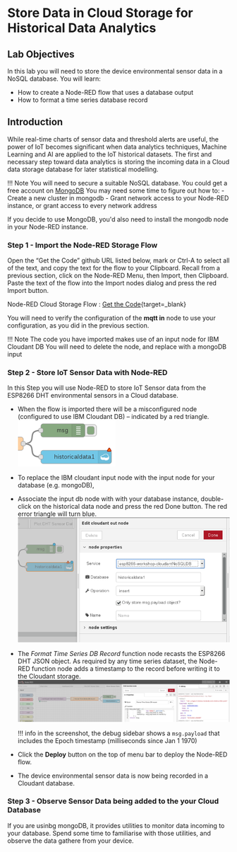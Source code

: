 # Store Data in Cloud Storage for Historical Data Analytics

## Lab Objectives

In this lab you will need to store the device environmental sensor data in a NoSQL database.  You will learn:

- How to create a Node-RED flow that uses a database output
- How to format a time series database record

## Introduction

While real-time charts of sensor data and threshold alerts are useful, the power of IoT becomes significant when data analytics techniques, Machine Learning and AI are applied to the IoT historical datasets.  The first and necessary step toward data analytics is storing the incoming data in a Cloud data storage database for later statistical modelling.

!!! Note
   You will need to secure a suitable NoSQL database. You could get a free account on [MongoDB](https://www.mongodb.com/)
   You may need some time to figure out how to: 
     - Create a new cluster in mongodb
     - Grant network access to your Node-RED instance, or grant access to every network address
   
   If you decide to use MongoDB, you'd also need to install the mongodb node in your Node-RED instance.
       
### Step 1 - Import the Node-RED Storage Flow

Open the “Get the Code” github URL listed below, mark or Ctrl-A to select all of the text, and copy the text for the flow to your Clipboard. Recall from a previous section, click on the Node-RED Menu, then Import, then Clipboard. Paste the text of the flow into the Import nodes dialog and press the red Import button.

Node-RED Cloud Storage Flow : [Get the Code](https://binnes.github.io/esp8266Workshop/part3/flows/NR-Cloudant-DHTSensorData.json){target=_blank}

You will need to verify the configuration of the **mqtt in** node to use your configuration, as you did in the previous section.

!!! Note
   The code you have imported makes use of an input node for IBM Cloudant DB 
   You will need to delete the node, and replace with a mongoDB input

### Step 2 - Store IoT Sensor Data with Node-RED

In this Step you will use Node-RED to store IoT Sensor data from the ESP8266 DHT environmental sensors in a Cloud database.

- When the flow is imported there will be a misconfigured node (configured to use IBM Cloudant DB) – indicated by a red triangle. 
 ![Node-RED Cloudant Flow cropped](screenshots/Node-RED-Cloudant-flow-cropped.png)
- To replace the IBM cloudant input node with the input node for your database (e.g. mongoDB),
- Associate the input db node with with your database instance, double-click on the historical data node and press the red Done button. The red error triangle will turn blue.
 ![Node-RED Cloudant Flow cropped](screenshots/Node-RED-Cloudant-flow-config.png)

- The *Format Time Series DB Record* function node recasts the ESP8266 DHT JSON object. As required by any time series dataset, the Node-RED function node adds a timestamp to the record before writing it to the Cloudant storage.
  ![Node-RED Cloudant Flow cropped](screenshots/Node-RED-Cloudant-flow-timeseries.png)

    !!! info
          in the screenshot, the debug sidebar shows a ```msg.payload``` that includes the Epoch timestamp (milliseconds since Jan 1 1970)

- Click the **Deploy** button on the top of menu bar to deploy the Node-RED flow.
- The device environmental sensor data is now being recorded in a Cloudant database.

### Step 3 - Observe Sensor Data being added to the your Cloud Database

If you are usinbg mongoDB, it provides utilities to monitor data incoming to your database.
Spend some time to familiarise with those utilities, and observe the data gathere from your device.

